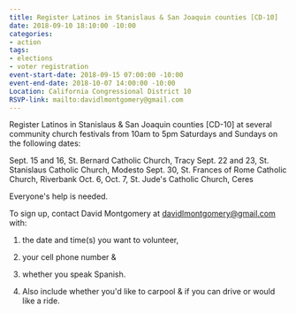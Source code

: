 ```yaml
---
title: Register Latinos in Stanislaus & San Joaquin counties [CD-10]
date: 2018-09-10 18:10:00 -10:00
categories:
- action
tags:
- elections
- voter registration
event-start-date: 2018-09-15 07:00:00 -10:00
event-end-date: 2018-10-07 14:00:00 -10:00
Location: California Congressional District 10
RSVP-link: mailto:davidlmontgomery@gmail.com
---
```


Register Latinos in Stanislaus & San Joaquin counties \[CD-10\] at several community church festivals from 10am to 5pm Saturdays and Sundays on the following dates:

Sept. 15 and 16, St. Bernard Catholic Church, Tracy
Sept. 22 and 23, St. Stanislaus Catholic Church, Modesto
Sept. 30, St. Frances of Rome Catholic Church, Riverbank
Oct. 6, Oct. 7, St. Jude's Catholic Church, Ceres

Everyone's help is needed.

To sign up, contact David Montgomery at [davidlmontgomery@gmail.com](mailto:davidlmontgomery@gmail.com) with:

1. the date and time(s) you want to volunteer,

2. your cell phone number &

3. whether you speak Spanish.

4. Also include whether you'd like to carpool & if you can drive or would like a ride.